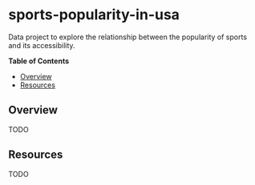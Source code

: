 # sports-popularity-in-usa

Data project to explore the relationship between the popularity of sports and
its accessibility.

<!-- START doctoc generated TOC please keep comment here to allow auto update -->
<!-- DON'T EDIT THIS SECTION, INSTEAD RE-RUN doctoc TO UPDATE -->
**Table of Contents**

- [Overview](#introduction-overview)
- [Resources](#resources)

<!-- END doctoc generated TOC please keep comment here to allow auto update -->

## Overview

TODO

## Resources

TODO

